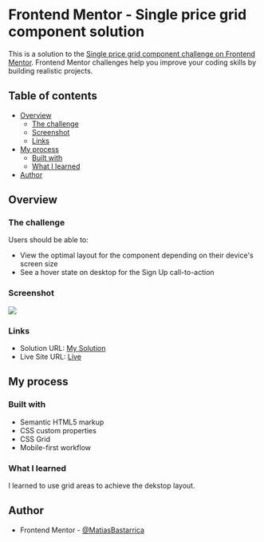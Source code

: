 # Frontend Mentor - Single price grid component solution

This is a solution to the [Single price grid component challenge on Frontend Mentor](https://www.frontendmentor.io/challenges/single-price-grid-component-5ce41129d0ff452fec5abbbc). Frontend Mentor challenges help you improve your coding skills by building realistic projects.

## Table of contents

- [Overview](#overview)
  - [The challenge](#the-challenge)
  - [Screenshot](#screenshot)
  - [Links](#links)
- [My process](#my-process)
  - [Built with](#built-with)
  - [What I learned](#what-i-learned)
- [Author](#author)

## Overview

### The challenge

Users should be able to:

- View the optimal layout for the component depending on their device's screen size
- See a hover state on desktop for the Sign Up call-to-action

### Screenshot

![](./screenshot.jpg)

### Links

- Solution URL: [My Solution](https://your-solution-url.com)
- Live Site URL: [Live](https://matiasbastarrica.github.io/single-price-grid-component/)

## My process

### Built with

- Semantic HTML5 markup
- CSS custom properties
- CSS Grid
- Mobile-first workflow

### What I learned

I learned to use grid areas to achieve the dekstop layout.

## Author

- Frontend Mentor - [@MatiasBastarrica](https://www.frontendmentor.io/profile/MatiasBastarrica)
